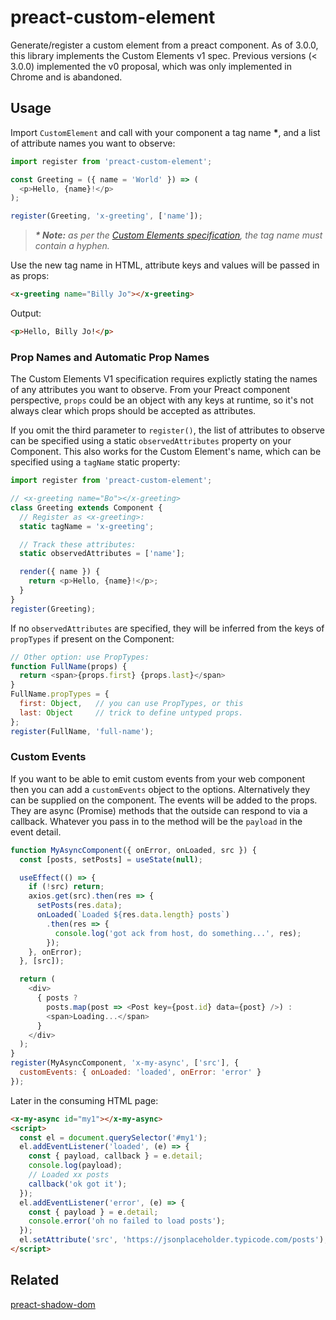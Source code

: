 # preact-custom-element

Generate/register a custom element from a preact component. As of 3.0.0, this library implements the Custom Elements v1 spec.
Previous versions (< 3.0.0) implemented the v0 proposal, which was only implemented in Chrome and is abandoned.

## Usage

Import `CustomElement` and call with your component a tag name __\*__, and a list of attribute names you want to observe:

```javascript
import register from 'preact-custom-element';

const Greeting = ({ name = 'World' }) => (
  <p>Hello, {name}!</p>
);

register(Greeting, 'x-greeting', ['name']);
```

> _**\* Note:** as per the [Custom Elements specification](https://html.spec.whatwg.org/multipage/custom-elements.html#valid-custom-element-name), the tag name must contain a hyphen._

Use the new tag name in HTML, attribute keys and values will be passed in as props:

```html
<x-greeting name="Billy Jo"></x-greeting>
```

Output:

```html
<p>Hello, Billy Jo!</p>
```

### Prop Names and Automatic Prop Names

The Custom Elements V1 specification requires explictly stating the names of any attributes you want to observe. From your Preact component perspective, `props` could be an object with any keys at runtime, so it's not always clear which props should be accepted as attributes.

If you omit the third parameter to `register()`, the list of attributes to observe can be specified using a static `observedAttributes` property on your Component. This also works for the Custom Element's name, which can be specified using a `tagName` static property:

```js
import register from 'preact-custom-element';

// <x-greeting name="Bo"></x-greeting>
class Greeting extends Component {
  // Register as <x-greeting>:
  static tagName = 'x-greeting';

  // Track these attributes:
  static observedAttributes = ['name'];

  render({ name }) {
    return <p>Hello, {name}!</p>;
  }
}
register(Greeting);
```

If no `observedAttributes` are specified, they will be inferred from the keys of `propTypes` if present on the Component:

```js
// Other option: use PropTypes:
function FullName(props) {
  return <span>{props.first} {props.last}</span>
}
FullName.propTypes = {
  first: Object,   // you can use PropTypes, or this
  last: Object     // trick to define untyped props.
};
register(FullName, 'full-name');
```

### Custom Events

If you want to be able to emit custom events from your web component then you can add a `customEvents` object to the options.
Alternatively they can be supplied on the component. The events will be added to the props. They are async (Promise) methods
that the outside can respond to via a callback. Whatever you pass in to the method will be the `payload` in the event detail.

```js
function MyAsyncComponent({ onError, onLoaded, src }) {
  const [posts, setPosts] = useState(null);

  useEffect(() => {
    if (!src) return;
    axios.get(src).then(res => {
      setPosts(res.data);
      onLoaded(`Loaded ${res.data.length} posts`)
        .then(res => {
          console.log('got ack from host, do something...', res);
        });
    }, onError);
  }, [src]);

  return (
    <div>
      { posts ?
        posts.map(post => <Post key={post.id} data={post} />) :
        <span>Loading...</span>
      }
    </div>
  );
}
register(MyAsyncComponent, 'x-my-async', ['src'], {
  customEvents: { onLoaded: 'loaded', onError: 'error' }
});
```

Later in the consuming HTML page:

```html
<x-my-async id="my1"></x-my-async>
<script>
  const el = document.querySelector('#my1');
  el.addEventListener('loaded', (e) => {
    const { payload, callback } = e.detail;
    console.log(payload);
    // Loaded xx posts
    callback('ok got it');
  });
  el.addEventListener('error', (e) => {
    const { payload } = e.detail;
    console.error('oh no failed to load posts');
  });
  el.setAttribute('src', 'https://jsonplaceholder.typicode.com/posts');
</script>
```

## Related

[preact-shadow-dom](https://github.com/bspaulding/preact-shadow-dom)
